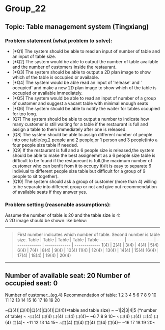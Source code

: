 # Group_22

## Topic: Table management system (Tingxiang)

### Problem statement (what problem to solve):

- [*Q1] The system should be able to read an input of number of table and an input of table size.  
- [*Q2] The system would be able to output the number of table available and the number of customers inside the restaurant.  
- [*Q3] The system should be able to output a 2D plan image to show which of the table is occupied or available.  
- [*Q4] The system would be able read an input of 'release' and  ' occupied' and make a new 2D plan image to show which of the table is occupied or available immediately.  
- [*Q5] The system would be able to read an input of number of a group of customer and  suggest a vacant table with minimal enough seats  
- [*Q6] The system should be able to  notify the waiter for tables occupied for too long.  
- [Q7] The system should be able to output a number to indicate how many customer is still waiting for a table if the restaurant is full and assign a table to them immediately after one is released.  
- [Q8] The system should be able to assign different number of people into one table(eg.2 people and 2 people,or 1 person and 3 people)into a four people size table if needed.  
- [Q9] If the restaurant is full and a 6 people size is released,the system should be able to make the best assignemnt as a 6 people size table is difficult to be found if the restaureant is full.(the maximum number of customer who can benfit from it to occupy it)(it is easy to separate 6 indiviual to different people size table but difficult for a group of 6 people to sit together).  
- [Q10] The system should ask a group of customer (more than 4) willing to be separate into different group or not and give out recommendation of available seats if they answer yes.  


### Problem setting (reasonable assumptions):  

Assume the number of table is 20 and the table size is 4:  
A 2D image should be shown like below:  

-------------------------------------  
> First number indicates which number of table.
> Second number is table size.
Table | Table | Table | Table | Table
------------ | ------------- | ------------- | ------------- | -------------
1(4) | 2(4) | 3(4) | 4(4) | 5(4)
6(4) | 7(4) | 8(4) | 9(4) | 10(4)
11(4) | 12(4) | 13(4) | 14(4) | 15(4)
16(4) | 17(4) | 18(4) | 19(4) | 20(4)
-------------------------------------  
Number of available seat: 20
Number of occupied seat: 0
-------------------------------------  
Number of customer:_(eg.4)
Recommendation of table:
1 2 3 4 5 6 7 8 9 10 11 12 13 14 15 16 17 18 19 20


~口(4)|口(4)|口(4)|口(4)|口(4)(*table and table size)  ~
~1|2|3|4|5   (*number of table)  ~
~口(4)   口(4)   口(4)   口(4)   口(4)~
~6       7       8       9      10~
~口(4)   口(4)   口(4)   口(4)   口(4)~
~11      12      13     14      15~
~口(4)   口(4)   口(4)   口(4)   口(4)~
~16      17      18     19      20~
